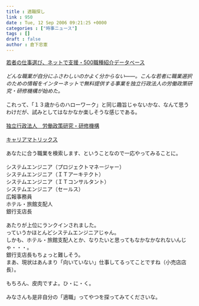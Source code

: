 ```yaml
---
title : 適職探し
link : 950
date : Tue, 12 Sep 2006 09:21:25 +0000
categories : ["時事ニュース"]
tags : []
draft : false
author : 倉下忠憲
---
```


<A HREF="http://www.nikkei.co.jp/news/keizai/20060910AT3S0400X09092006.html" TARGET="_blank">若者の仕事選び、ネットで支援・500職種紹介データベース</A><BR><BR><I>どんな職業が自分にふさわしいのかよく分からない――。こんな若者に職業選択のための情報をインターネットで無料提供する事業を独立行政法人の労働政策研究・研修機構が始めた。</I><BR><BR>これって、「１３歳からのハローワーク」と同じ趣旨じゃないかな、なんて思うわけだが、試みとしてはなかなか楽しそうな感じである。<BR><BR><A HREF="http://www.jil.go.jp/" TARGET="_blank">独立行政法人　労働政策研究・研修機構</A><BR><BR><A HREF="http://cmx.vrsys.net/TOP/" TARGET="_blank">キャリアマトリックス</A><BR><BR>あなたに合う職業を検索します、ということなので一応やってみることに。<BR><BR>システムエンジニア（プロジェクトマネージャー） <BR>システムエンジニア（ＩＴアーキテクト）<BR>システムエンジニア（ＩＴコンサルタント） <BR>システムエンジニア（セールス）<BR>広報事務員 <BR>ホテル・旅館支配人 <BR>銀行支店長<BR><BR>あたりが上位にランクインされました。<BR>っていうかほとんどシステムエンジニアじゃん。<BR>しかも、ホテル・旅館支配人とか、なりたいと思ってもなかなかなれないんじゃ・・・。<BR>銀行支店長もちょっと難しそう。<BR>まあ、現状はあんまり「向いていない」仕事してるってことですね（小売店店長）。<BR><BR>もちろん、皮肉ですよ。ひ・に・く。<BR><BR>みなさんも是非自分の「適職」ってやつを探ってみてくださいな。<br><br>
